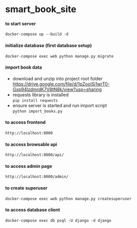 # smart_book_site

#### to start server
`docker-compose up --build -d`

#### initialize database (first database setup)
`docker-compose exec web python manage.py migrate`

#### import book data
* download and unzip into project root folder  
https://drive.google.com/file/d/1pZooiSj1wrT0-Gxp94lzdmrdK7V8tN8k/view?usp=sharing
* requests library is installed  
`pip install requests`
* ensure server is started and run import script  
`python import_books.py`

#### to access frontend
`http://localhost:8000`
#### to access browsable api
`http://localhost:8000/api/`
#### to access admin page
`http://localhost:8000/admin/`

#### to create superuser
`docker-compose exec web python manage.py createsuperuser`

#### to access database client
`docker-compose exec db psql -U django -d django`
